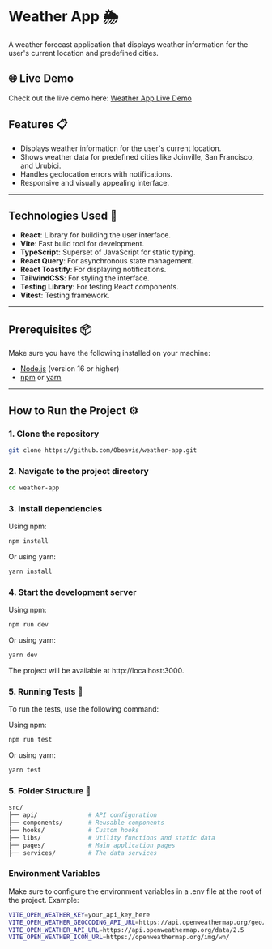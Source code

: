 # Weather App 🌦️

A weather forecast application that displays weather information for the user's current location and predefined cities.

## 🌐 Live Demo

Check out the live demo here: [Weather App Live Demo](https://weather-app-nine-mu-15.vercel.app/)


## Features 📋

- Displays weather information for the user's current location.
- Shows weather data for predefined cities like Joinville, San Francisco, and Urubici.
- Handles geolocation errors with notifications.
- Responsive and visually appealing interface.

---

## Technologies Used 🚀

- **React**: Library for building the user interface.
- **Vite**: Fast build tool for development.
- **TypeScript**: Superset of JavaScript for static typing.
- **React Query**: For asynchronous state management.
- **React Toastify**: For displaying notifications.
- **TailwindCSS**: For styling the interface.
- **Testing Library**: For testing React components.
- **Vitest**: Testing framework.

---

## Prerequisites 📦

Make sure you have the following installed on your machine:

- [Node.js](https://nodejs.org/) (version 16 or higher)
- [npm](https://www.npmjs.com/) or [yarn](https://yarnpkg.com/)

---

## How to Run the Project ⚙️

### 1. Clone the repository

```bash
git clone https://github.com/Obeavis/weather-app.git
```
### 2. Navigate to the project directory
```bash
cd weather-app
```
### 3. Install dependencies
Using npm:
```bash
npm install
```
Or using yarn:
```bash
yarn install
```

### 4. Start the development server
Using npm:
```bash
npm run dev
```
Or using yarn:
```bash
yarn dev
```

The project will be available at http://localhost:3000.

### 5. Running Tests 🧪

To run the tests, use the following command:

Using npm:
```bash
npm run test
```
Or using yarn:
```bash
yarn test
```

### 5. Folder Structure 📁 
```bash
src/
├── api/              # API configuration
├── components/       # Reusable components
├── hooks/            # Custom hooks
├── libs/             # Utility functions and static data
├── pages/            # Main application pages
├── services/         # The data services
```
### Environment Variables
Make sure to configure the environment variables in a .env file at the root of the project. Example:

```bash
VITE_OPEN_WEATHER_KEY=your_api_key_here
VITE_OPEN_WEATHER_GEOCODING_API_URL=https://api.openweathermap.org/geo/1.0
VITE_OPEN_WEATHER_API_URL=https://api.openweathermap.org/data/2.5
VITE_OPEN_WEATHER_ICON_URL=https://openweathermap.org/img/wn/
```
